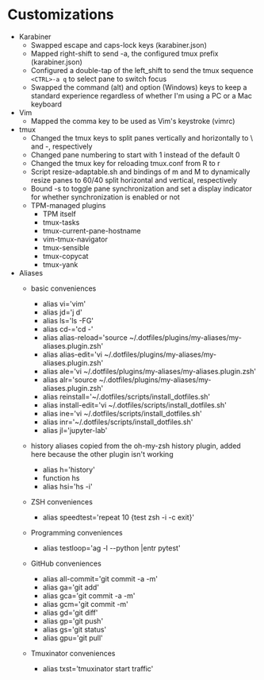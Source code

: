 # Customizations

* Karabiner
    * Swapped escape and caps-lock keys (karabiner.json)
    * Mapped right-shift to send <CTRL>-a, the configured tmux prefix (karabiner.json)
    * Configured a double-tap of the left_shift to send the tmux sequence ```<CTRL>-a q``` to select pane to switch focus
    * Swapped the command (alt) and option (Windows) keys to keep a standard experience regardless of whether I'm using a PC or a Mac keyboard
* Vim
    * Mapped the comma key to be used as Vim's <leader> keystroke (vimrc)
* tmux
    * Changed the tmux keys to split panes vertically and horizontally to \ and -, respectively
    * Changed pane numbering to start with 1 instead of the default 0
    * Changed the tmux key for reloading tmux.conf from R to r
    * Script resize-adaptable.sh and bindings of m and M to dynamically resize panes to 60/40 split horizontal and vertical, respectively
    * Bound <prefix><CTRL>-s to toggle pane synchronization and set a display indicator for whether synchronization is enabled or not
    * TPM-managed plugins
        * TPM itself
        * tmux-tasks
        * tmux-current-pane-hostname
        * vim-tmux-navigator
        * tmux-sensible
        * tmux-copycat
        * tmux-yank
* Aliases
  * basic conveniences
    * alias vi='vim'
    * alias jd='j d'
    * alias ls='ls -FG'
    * alias cd-='cd -'
    * alias alias-reload='source ~/.dotfiles/plugins/my-aliases/my-aliases.plugin.zsh'
    * alias alias-edit='vi ~/.dotfiles/plugins/my-aliases/my-aliases.plugin.zsh'
    * alias ale='vi ~/.dotfiles/plugins/my-aliases/my-aliases.plugin.zsh'
    * alias alr='source ~/.dotfiles/plugins/my-aliases/my-aliases.plugin.zsh'
    * alias reinstall='~/.dotfiles/scripts/install_dotfiles.sh'
    * alias install-edit='vi ~/.dotfiles/scripts/install_dotfiles.sh'
    * alias ine='vi ~/.dotfiles/scripts/install_dotfiles.sh'
    * alias inr='~/.dotfiles/scripts/install_dotfiles.sh'
    * alias jl='jupyter-lab'

  * history aliases copied from the oh-my-zsh history plugin, added here because the other plugin isn't working
    * alias h='history'
    * function hs
    * alias hsi='hs -i'
  * ZSH conveniences
    * alias speedtest='repeat 10 {test zsh -i -c exit}'
  * Programming conveniences
    * alias testloop='ag -l --python |entr pytest'
  * GitHub conveniences
    * alias all-commit='git commit -a -m'
    * alias ga='git add'
    * alias gca='git commit -a -m'
    * alias gcm='git commit -m'
    * alias gd='git diff'
    * alias gp='git push'
    * alias gs='git status'
    * alias gpu='git pull'
  * Tmuxinator conveniences
    * alias txst='tmuxinator start traffic'
